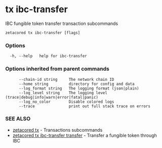 # tx ibc-transfer

IBC fungible token transfer transaction subcommands

```
zetacored tx ibc-transfer [flags]
```

### Options

```
  -h, --help   help for ibc-transfer
```

### Options inherited from parent commands

```
      --chain-id string     The network chain ID
      --home string         directory for config and data 
      --log_format string   The logging format (json|plain) 
      --log_level string    The logging level (trace|debug|info|warn|error|fatal|panic) 
      --log_no_color        Disable colored logs
      --trace               print out full stack trace on errors
```

### SEE ALSO

* [zetacored tx](zetacored_tx.md)	 - Transactions subcommands
* [zetacored tx ibc-transfer transfer](zetacored_tx_ibc-transfer_transfer.md)	 - Transfer a fungible token through IBC

